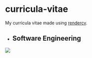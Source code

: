 # curricula-vitae
My curricula vitae made using [rendercv](https://rendercv.com/).

- ## Software Engineering
<p justify="center">
    <img src="./output/software_engineer/Melker_Widén_CV_1.png">
</p>